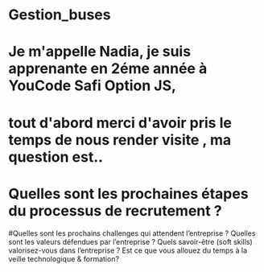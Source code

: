 # Gestion_buses
# Je m'appelle Nadia, je suis apprenante en 2éme année à YouCode Safi Option JS,
# tout d'abord merci d'avoir pris le temps de nous render visite , ma question est..
# Quelles sont les prochaines étapes du processus de recrutement ?
 #Quelles sont les prochains challenges qui attendent l’entreprise ?
Quelles sont les valeurs défendues par l’entreprise ?
Quels savoir-être (soft skills) valorisez-vous dans l’entreprise ?
Est ce que vous allouez du temps à la veille technologique & formation?

